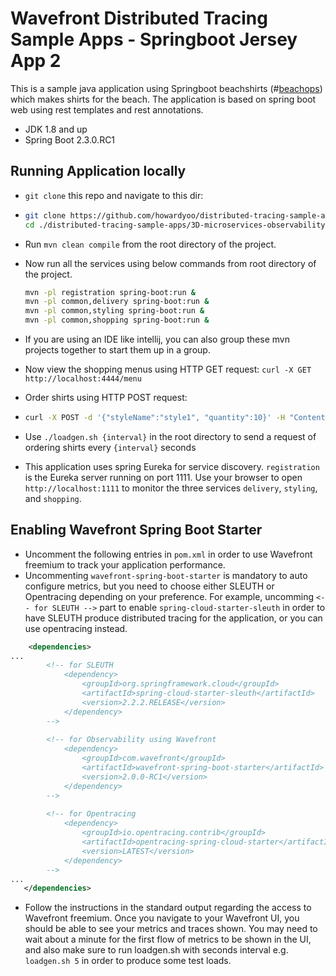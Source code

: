 # Wavefront Distributed Tracing Sample Apps - Springboot Jersey App 2

This is a sample java application using Springboot beachshirts (#[beachops](https://medium.com/@matthewzeier/thoughts-from-an-operations-wrangler-how-we-use-alerts-to-monitor-wavefront-71329c5e57a8)) 
which makes shirts for the beach. The application is based on spring boot web using rest templates and rest annotations.
- JDK 1.8 and up
- Spring Boot 2.3.0.RC1

## Running Application locally 

- `git clone` this repo and navigate to this dir:

- ```bash
  git clone https://github.com/howardyoo/distributed-tracing-sample-apps/
  cd ./distributed-tracing-sample-apps/3D-microservices-observability/springboot-jersey-app-2
  ```
- Run `mvn clean compile` from the root directory of the project.

- Now run all the services using below commands from root directory of the project.

  ```bash
  mvn -pl registration spring-boot:run &
  mvn -pl common,delivery spring-boot:run &
  mvn -pl common,styling spring-boot:run &
  mvn -pl common,shopping spring-boot:run &
  ```
- If you are using an IDE like intellij, you can also group these mvn projects together to start them up in a group.

- Now view the shopping menus using HTTP GET request: `curl -X GET http://localhost:4444/menu`

- Order shirts using HTTP POST request:

- ```bash
  curl -X POST -d '{"styleName":"style1", "quantity":10}' -H "Content-Type: application/json" http://localhost:4444/order
  ```

- Use `./loadgen.sh {interval}` in the root directory to send a request of ordering shirts every `{interval}` seconds

- This application uses spring Eureka for service discovery. `registration` is the Eureka server running on port 1111. 
  Use your browser to open `http://localhost:1111` to monitor the three services `delivery`, `styling`, and `shopping`.
  
## Enabling Wavefront Spring Boot Starter ##
- Uncomment the following entries in `pom.xml` in order to use Wavefront freemium to track your application performance.
- Uncommenting `wavefront-spring-boot-starter` is mandatory to auto configure metrics, but you need to choose either
  SLEUTH or Opentracing depending on your preference. For example, uncomming `<-- for SLEUTH -->` part to enable 
  `spring-cloud-starter-sleuth` in order to have SLEUTH produce distributed tracing for the application, or you can
  use opentracing instead.
```xml
	<dependencies>
...
        <!-- for SLEUTH
        	<dependency>
        		<groupId>org.springframework.cloud</groupId>
        		<artifactId>spring-cloud-starter-sleuth</artifactId>
        		<version>2.2.2.RELEASE</version>
        	</dependency>
        -->
        
        <!-- for Observability using Wavefront
        	<dependency>
        		<groupId>com.wavefront</groupId>
        		<artifactId>wavefront-spring-boot-starter</artifactId>
        		<version>2.0.0-RC1</version>
        	</dependency>
        -->
        
        <!-- for Opentracing
        	<dependency>
          		<groupId>io.opentracing.contrib</groupId>
          		<artifactId>opentracing-spring-cloud-starter</artifactId>
        		<version>LATEST</version>
        	</dependency>
        -->
...
   </dependencies>
```
- Follow the instructions in the standard output regarding the access to Wavefront freemium. Once you navigate to your Wavefront UI,
  you should be able to see your metrics and traces shown. You may need to wait about a minute for the first flow of metrics to be shown
  in the UI, and also make sure to run loadgen.sh with seconds interval e.g. `loadgen.sh 5` in order to produce some test loads.
